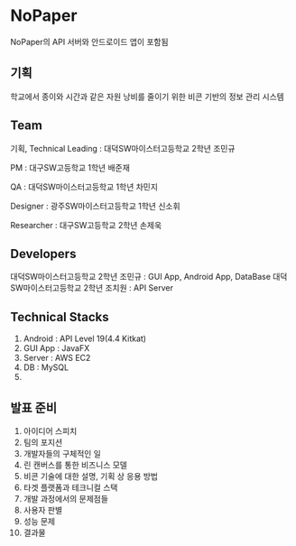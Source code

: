 # NoPaper
NoPaper의 API 서버와 안드로이드 앱이 포함됨

## 기획
학교에서 종이와 시간과 같은 자원 낭비를 줄이기 위한 비콘 기반의 정보 관리 시스템

## Team
기획, Technical Leading : 대덕SW마이스터고등학교 2학년 조민규

PM : 대구SW고등학교 1학년 배준재

QA : 대덕SW마이스터고등학교 1학년 차민지

Designer : 광주SW마이스터고등학교 1학년 신소휘

Researcher : 대구SW고등학교 2학년 손제욱

## Developers
대덕SW마이스터고등학교 2학년 조민규 : GUI App, Android App, DataBase
대덕SW마이스터고등학교 2학년 조치원 : API Server

## Technical Stacks
1. Android : API Level 19(4.4 Kitkat)
2. GUI App : JavaFX
3. Server : AWS EC2
4. DB : MySQL
5. 

## 발표 준비
1. 아이디어 스피치
2. 팀의 포지션
3. 개발자들의 구체적인 일
4. 린 캔버스를 통한 비즈니스 모델
5. 비콘 기술에 대한 설명, 기획 상 응용 방법
6. 타겟 플랫폼과 테크니컬 스택
7. 개발 과정에서의 문제점들
8. 사용자 판별
9. 성능 문제
10. 결과물
